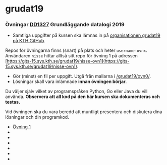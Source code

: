 # grudat19

### Övningar [DD1327](https://www.kth.se/social/course/DD1327/) Grundläggande datalogi 2019

- Samtliga uppgifter på kursen ska lämnas in på
  [organisationen grudat19 på KTH GitHub](https://gits-15.sys.kth.se/grudat19).

Repos för övningarna finns (snart) på plats och heter `username-ovnx`.
Användaren `nisse` hittar alltså sitt repo för övning 1 på adressen
[https://gits-15.sys.kth.se/grudat19/nisse-ovn1](https://gits-15.sys.kth.se/grudat19/nisse-ovn1).

- Gör (minst) en fil per uppgift. Utgå från mallarna i
  [/grudat19/ovn0/](https://github.com/yourbasic/grudat19/tree/master/ovn0).
- Lösningar skall vara inlämnade **innan övningen börjar**.

Du väljer själv vilket av programspråken Python, Go eller Java du vill använda.
**Observera att all kod på den här kursen ska dokumenteras och testas.**

Vid övningen ska du vara beredd att muntligt presentera och diskutera dina lösningar och din programkod.

- [Övning 1](https://github.com/yourbasic/grudat19/blob/master/ovn1.md)
-
-
-
-
-
-
